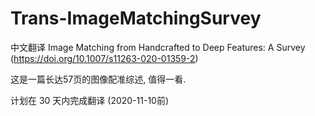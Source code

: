 # Trans-ImageMatchingSurvey
中文翻译 Image Matching from Handcrafted to Deep Features: A Survey (https://doi.org/10.1007/s11263-020-01359-2)

这是一篇长达57页的图像配准综述, 值得一看.

计划在 30 天内完成翻译 (2020-11-10前)
